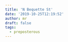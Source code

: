 ```yaml
---
title: 'N Bequette St'
date: '2019-10-25T12:19:52'
author: mr
draft: false
tags:
  - preposterous
---
```




